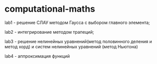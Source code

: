 # computational-maths

lab1 - решение СЛАУ методом Гаусса с выбором главного элемента;

lab2 - интегрирование методом трапеций;	

lab3 - решение нелинейных уравнений(метод половинного деления и метод хорд) и систем нелинейных уравнений (метод Ньютона)

lab4 - аппроксимация функций
